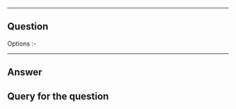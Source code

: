 ----------
Question 
----------


Options :-


------
Answer
------

Query for the question
----------------------

